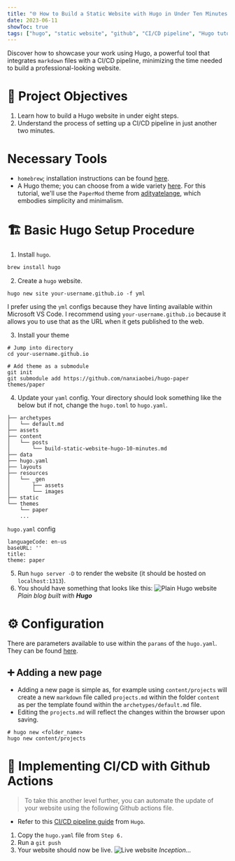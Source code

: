 ```yaml
---
title: "🌐 How to Build a Static Website with Hugo in Under Ten Minutes: A Step-by-Step Guide"
date: 2023-06-11
showToc: true
tags: ["hugo", "static website", "github", "CI/CD pipeline", "Hugo tutorial", "Hugo website"]
---
```


Discover how to showcase your work using Hugo, a powerful tool that integrates `markdown` files with a CI/CD pipeline, minimizing the time needed to build a professional-looking website.

# 🎯 Project Objectives
1. Learn how to build a Hugo website in under eight steps.
2. Understand the process of setting up a CI/CD pipeline in just another two minutes.

# Necessary Tools
- `homebrew`; installation instructions can be found [here](https://brew.sh/).
- A Hugo theme; you can choose from a wide variety [here](https://themes.gohugo.io/). For this tutorial, we'll use the `PaperMod` theme from [adityatelange](git@github.com:adityatelange/hugo-PaperMod.git), which embodies simplicity and minimalism.

# 🏗️ Basic Hugo Setup Procedure
1. Install `hugo`.

```bash
brew install hugo
```

2. Create a `hugo` website.
```
hugo new site your-username.github.io -f yml
```
I prefer using the `yml` configs because they have linting available within Microsoft VS Code.
I recommend using `your-username.github.io` because it allows you to use that as the URL when it gets published to the web.

3. Install your theme
```
# Jump into directory
cd your-username.github.io

# Add theme as a submodule
git init
git submodule add https://github.com/nanxiaobei/hugo-paper themes/paper
```

4. Update your `yaml` config. Your directory should look something like the below but if not, change the `hugo.toml` to `hugo.yaml`.
```
├── archetypes
│   └── default.md
├── assets
├── content
│   └── posts
│       └── build-static-website-hugo-10-minutes.md
├── data
├── hugo.yaml
├── layouts
├── resources
│   └── _gen
│       ├── assets
│       └── images
├── static
└── themes
    └── paper
    ...
```

`hugo.yaml` config
```
languageCode: en-us
baseURL: ''
title:
theme: paper
```

5. Run `hugo server -D` to render the website (it should be hosted on `localhost:1313`).
6. You should have something that looks like this:
![Plain Hugo website](/build-static-website-hugo-10-minutes/hugo-plain.png#center)
*Plain blog built with **Hugo***

# ⚙️ Configuration
There are parameters available to use within the `params` of the `hugo.yaml`. They can be found [here](https://gohugo.io/getting-started/configuration/).

## ➕ Adding a new page
- Adding a new page is simple as, for example using `content/projects` will create a new `markdown` file called `projects.md` within the folder `content` as per the template found within the `archetypes/default.md` file.
- Editing the `projects.md` will reflect the changes within the browser upon saving.
```
# hugo new <folder_name>
hugo new content/projects
```

# 🔄 Implementing CI/CD with Github Actions
> To take this another level further, you can automate the update of your website using the following Github actions file.
- Refer to this [CI/CD pipeline guide](https://gohugo.io/hosting-and-deployment/hosting-on-github/) from `Hugo`.
1. Copy the `hugo.yaml` file from `Step 6.`
2. Run a `git push`
3. Your website should now be live.
![Live website](/build-static-website-hugo-10-minutes/live-website.png#center)
*Inception...*